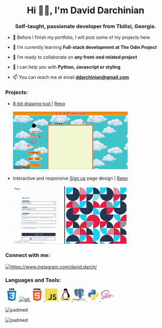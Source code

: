 <h1 align="center">Hi 🖖🏼, I'm David Darchinian</h1>
<h3 align="center">Self-taught, passionate developer from Tbilisi, Georgia.</h3>

- 📎 Before I finish my portfolio, I will post some of my projects here

- 🌱 I’m currently learning **Full-stack development at The Odin Project**

- 👯 I’m ready to collaborate on **any front-end related project**

- 💬 I can help you with **Python, Javascript or styling**

- 📫 You can reach me at email **ddarchinian@gmail.com**

<h3 align="left">Projects:</h3>
<ul>
 
  <li><a href="https://padmed.github.io/Etch-a-Sketch-/"> 8-bit drawing tool </a> | <a href="https://github.com/padmed/Etch-a-Sketch-"> Repo</a>
  <br><br><img src="./sketch.gif" ><br><br></li>
  <li>Interactive and responsive <a href="https://padmed.github.io/Sign-up-Form/">Sign up</a> page design | <a href="https://github.com/padmed/Sign-up-Form"> Repo</a> <br><br><img src="./Signy.gif" ></li>
</ul>

<h3 align="left">Connect with me:</h3>
<p align="left">
<a href="https://www.instagram.com/david.darch/" target="blank"><img align="center" src="https://raw.githubusercontent.com/rahuldkjain/github-profile-readme-generator/master/src/images/icons/Social/instagram.svg" alt="https://www.instagram.com/david.darch/" height="30" width="40" /></a>


<h3 align="left">Languages and Tools:</h3>
<p align="left"> <a href="https://www.w3schools.com/css/" target="_blank" rel="noreferrer"> <img src="https://raw.githubusercontent.com/devicons/devicon/master/icons/css3/css3-original-wordmark.svg" alt="css3" width="40" height="40"/> </a> <a href="https://git-scm.com/" target="_blank" rel="noreferrer"> <img src="https://www.vectorlogo.zone/logos/git-scm/git-scm-icon.svg" alt="git" width="40" height="40"/> </a> <a href="https://www.w3.org/html/" target="_blank" rel="noreferrer"> <img src="https://raw.githubusercontent.com/devicons/devicon/master/icons/html5/html5-original-wordmark.svg" alt="html5" width="40" height="40"/> </a> <a href="https://developer.mozilla.org/en-US/docs/Web/JavaScript" target="_blank" rel="noreferrer"> <img src="https://raw.githubusercontent.com/devicons/devicon/master/icons/javascript/javascript-original.svg" alt="javascript" width="40" height="40"/> </a> <a href="https://www.linux.org/" target="_blank" rel="noreferrer"> <img src="https://raw.githubusercontent.com/devicons/devicon/master/icons/linux/linux-original.svg" alt="linux" width="40" height="40"/> </a> <a href="https://www.postgresql.org" target="_blank" rel="noreferrer"> <img src="https://raw.githubusercontent.com/devicons/devicon/master/icons/postgresql/postgresql-original-wordmark.svg" alt="postgresql" width="40" height="40"/> </a> <a href="https://www.python.org" target="_blank" rel="noreferrer"> <img src="https://raw.githubusercontent.com/devicons/devicon/master/icons/python/python-original.svg" alt="python" width="40" height="40"/> </a> <a href="https://sass-lang.com" target="_blank" rel="noreferrer"> <img src="https://raw.githubusercontent.com/devicons/devicon/master/icons/sass/sass-original.svg" alt="sass" width="40" height="40"/> </a> </p>

<p><img align="center" src="https://github-readme-stats.vercel.app/api/top-langs?username=padmed&show_icons=true&locale=en&layout=compact" alt="padmed" /></p>

<p><img align="center" src="https://github-readme-streak-stats.herokuapp.com/?user=padmed&" alt="padmed" /></p>
